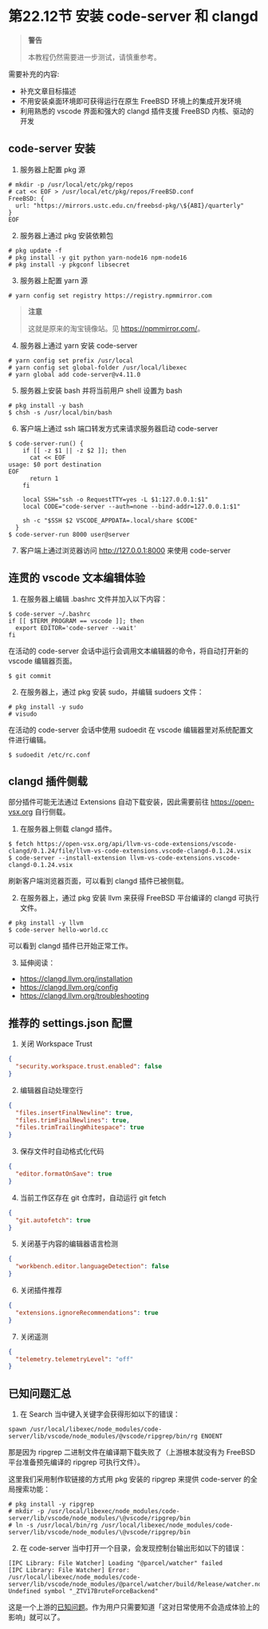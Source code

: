 # 第22.12节 安装 code-server 和 clangd

>**警告**
>
>本教程仍然需要进一步测试，请慎重参考。

需要补充的内容:

* 补充文章目标描述
* 不用安装桌面环境即可获得运行在原生 FreeBSD 环境上的集成开发环境
* 利用熟悉的 vscode 界面和强大的 clangd 插件支援 FreeBSD 内核、驱动的开发

## code-server 安装

1. 服务器上配置 pkg 源

```
# mkdir -p /usr/local/etc/pkg/repos
# cat << EOF > /usr/local/etc/pkg/repos/FreeBSD.conf 
FreeBSD: {
  url: "https://mirrors.ustc.edu.cn/freebsd-pkg/\${ABI}/quarterly"
}
EOF
```

2. 服务器上通过 pkg 安装依赖包

```
# pkg update -f
# pkg install -y git python yarn-node16 npm-node16
# pkg install -y pkgconf libsecret
```

3. 服务器上配置 yarn 源

```
# yarn config set registry https://registry.npmmirror.com
```

>**注意**
>
> 这就是原来的淘宝镜像站。见 <https://npmmirror.com/>。

4. 服务器上通过 yarn 安装 code-server

```
# yarn config set prefix /usr/local
# yarn config set global-folder /usr/local/libexec
# yarn global add code-server@v4.11.0
```

5. 服务器上安装 bash 并将当前用户 shell 设置为 bash

```
# pkg install -y bash
$ chsh -s /usr/local/bin/bash
```

6. 客户端上通过 ssh 端口转发方式来请求服务器启动 code-server

```
$ code-server-run() {
    if [[ -z $1 || -z $2 ]]; then
      cat << EOF
usage: $0 port destination
EOF
      return 1
    fi

    local SSH="ssh -o RequestTTY=yes -L $1:127.0.0.1:$1"
    local CODE="code-server --auth=none --bind-addr=127.0.0.1:$1"

    sh -c "$SSH $2 VSCODE_APPDATA=.local/share $CODE"
  }
$ code-server-run 8000 user@server
```

7. 客户端上通过浏览器访问 http://127.0.0.1:8000 来使用 code-server

## 连贯的 vscode 文本编辑体验

1. 在服务器上编辑 .bashrc 文件并加入以下内容：

```
$ code-server ~/.bashrc
if [[ $TERM_PROGRAM == vscode ]]; then
  export EDITOR='code-server --wait'
fi
```

在活动的 code-server 会话中运行会调用文本编辑器的命令，将自动打开新的 vscode 编辑器页面。

```
$ git commit
```

2. 在服务器上，通过 pkg 安装 sudo，并编辑 sudoers 文件：

```
# pkg install -y sudo
# visudo
```

在活动的 code-server 会话中使用 sudoedit 在 vscode 编辑器里对系统配置文件进行编辑。

```
$ sudoedit /etc/rc.conf
```

## clangd 插件侧载

部分插件可能无法通过 Extensions 自动下载安装，因此需要前往 <https://open-vsx.org> 自行侧载。

1. 在服务器上侧载 clangd 插件。

```
$ fetch https://open-vsx.org/api/llvm-vs-code-extensions/vscode-clangd/0.1.24/file/llvm-vs-code-extensions.vscode-clangd-0.1.24.vsix
$ code-server --install-extension llvm-vs-code-extensions.vscode-clangd-0.1.24.vsix
```

刷新客户端浏览器页面，可以看到 clangd 插件已被侧载。

2. 在服务器上，通过 pkg 安装 llvm 来获得 FreeBSD 平台编译的 clangd 可执行文件。

```
# pkg install -y llvm
$ code-server hello-world.cc
```

可以看到 clangd 插件已开始正常工作。

3. 延伸阅读：

* <https://clangd.llvm.org/installation>
* <https://clangd.llvm.org/config>
* <https://clangd.llvm.org/troubleshooting>

## 推荐的 settings.json 配置

1. 关闭 Workspace Trust

```json
{
  "security.workspace.trust.enabled": false
}
```

2. 编辑器自动处理空行

```json
{
  "files.insertFinalNewline": true,
  "files.trimFinalNewlines": true,
  "files.trimTrailingWhitespace": true
}
```

3. 保存文件时自动格式化代码

```json
{
  "editor.formatOnSave": true
}
```

4. 当前工作区存在 git 仓库时，自动运行 git fetch

```json
{
  "git.autofetch": true
}
```

5. 关闭基于内容的编辑器语言检测

```json
{
  "workbench.editor.languageDetection": false
}
```

6. 关闭插件推荐

```json
{
  "extensions.ignoreRecommendations": true
}
```

7. 关闭遥测

```json
{
  "telemetry.telemetryLevel": "off"
}
```

## 已知问题汇总

1. 在 Search 当中键入关键字会获得形如以下的错误：

```
spawn /usr/local/libexec/node_modules/code-server/lib/vscode/node_modules/@vscode/ripgrep/bin/rg ENOENT
```

那是因为 ripgrep 二进制文件在编译期下载失败了（上游根本就没有为 FreeBSD 平台准备预先编译的 ripgrep 可执行文件）。

这里我们采用制作软链接的方式用 pkg 安装的 ripgrep 来提供 code-server 的全局搜索功能：

```
# pkg install -y ripgrep
# mkdir -p /usr/local/libexec/node_modules/code-server/lib/vscode/node_modules/\@vscode/ripgrep/bin
# ln -s /usr/local/bin/rg /usr/local/libexec/node_modules/code-server/lib/vscode/node_modules/\@vscode/ripgrep/bin
```

2. 在 code-server 当中打开一个目录，会发现控制台输出形如以下的错误：

```
[IPC Library: File Watcher] Loading "@parcel/watcher" failed
[IPC Library: File Watcher] Error: /usr/local/libexec/node_modules/code-server/lib/vscode/node_modules/@parcel/watcher/build/Release/watcher.node: Undefined symbol "_ZTV17BruteForceBackend"
```

这是一个上游的[已知问题](https://github.com/parcel-bundler/watcher/pull/128)。作为用户只需要知道「这对日常使用不会造成体验上的影响」就可以了。
